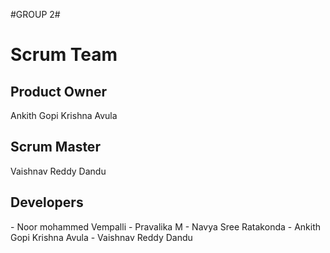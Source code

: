 #GROUP 2#

<h1>Scrum Team</h1>
<h2> Product Owner</h2>
Ankith Gopi Krishna Avula
<h2>Scrum Master</h2>
Vaishnav Reddy Dandu
<h2>Developers</h2>
-  Noor mohammed Vempalli
-  Pravalika M
-  Navya Sree Ratakonda
-  Ankith Gopi Krishna Avula
-  Vaishnav Reddy Dandu
